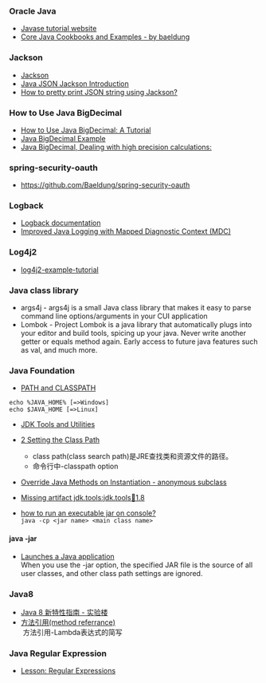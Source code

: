 ### Oracle Java
+ [Javase tutorial website](https://docs.oracle.com/javase/tutorial/index.html)
+ [Core Java Cookbooks and Examples - by baeldung](https://github.com/eugenp/tutorials/tree/master/core-java)

### Jackson
+ [Jackson](https://github.com/FasterXML/jackson-docs)  
+ [Java JSON Jackson Introduction](http://www.studytrails.com/java/json/java-jackson-introduction/)  
+ [How to pretty print JSON string using Jackson?](https://kodejava.org/how-to-pretty-print-json-string-using-jackson/)

### How to Use Java BigDecimal
+ [How to Use Java BigDecimal: A Tutorial](http://www.opentaps.org/docs/index.php/How_to_Use_Java_BigDecimal:_A_Tutorial)  
+ [Java BigDecimal Example](https://examples.javacodegeeks.com/core-java/math/bigdecimal-example/)  
+ [Java BigDecimal, Dealing with high precision calculations:](http://voidexception.weebly.com/java-bigdecimal---dealing-with-high-precision-calculations.html)  

### spring-security-oauth
+ https://github.com/Baeldung/spring-security-oauth

### Logback
+ [Logback documentation](https://logback.qos.ch/documentation.html)
+ [Improved Java Logging with Mapped Diagnostic Context (MDC)](http://www.baeldung.com/mdc-in-log4j-2-logback)

### Log4j2
+ [log4j2-example-tutorial](https://www.journaldev.com/7128/log4j2-example-tutorial-configuration-levels-appenders)

### Java class library
+ args4j - args4j is a small Java class library that makes it easy to parse command line options/arguments in your CUI application
+ Lombok - Project Lombok is a java library that automatically plugs into your editor and build tools, spicing up your java.
Never write another getter or equals method again. Early access to future java features such as val, and much more.


### Java Foundation
+ [PATH and CLASSPATH](https://docs.oracle.com/javase/tutorial/essential/environment/paths.html)
```
echo %JAVA_HOME% [=>Windows]
echo $JAVA_HOME [=>Linux]
```
+ [JDK Tools and Utilities](https://docs.oracle.com/javase/8/docs/technotes/tools/index.html)

+ [2 Setting the Class Path](https://docs.oracle.com/javase/8/docs/technotes/tools/windows/classpath.html)  
  + class path(class search path)是JRE查找类和资源文件的路径。  
  + 命令行中-classpath option

+ [Override Java Methods on Instantiation - anonymous subclass](http://software.danielwatrous.com/override-java-methods-on-instantiation/)

+ [Missing artifact jdk.tools:jdk.tools:jar:1.8](https://stackoverflow.com/q/11118070/4983501)

+ [how to run an executable jar on console?](http://www.cnblogs.com/niaomingjian/p/8495855.html)  
  `java -cp <jar name> <main class name>`
  
#### java -jar
+ [Launches a Java application](https://docs.oracle.com/javase/8/docs/technotes/tools/windows/java.html)  
When you use the -jar option, the specified JAR file is the source of all user classes, and other class path settings are ignored.


### Java8
+ [Java 8 新特性指南 - 实验楼](https://www.shiyanlou.com/courses/539)
+ [方法引用(method referrance)](http://blog.csdn.net/wwwsssaaaddd/article/details/37573517)  
  方法引用-Lambda表达式的简写  

### Java Regular Expression
+ [Lesson: Regular Expressions](https://docs.oracle.com/javase/tutorial/essential/regex/)
